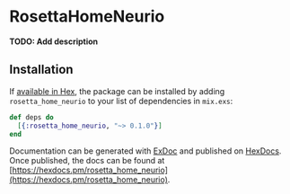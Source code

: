 # RosettaHomeNeurio

**TODO: Add description**

## Installation

If [available in Hex](https://hex.pm/docs/publish), the package can be installed
by adding `rosetta_home_neurio` to your list of dependencies in `mix.exs`:

```elixir
def deps do
  [{:rosetta_home_neurio, "~> 0.1.0"}]
end
```

Documentation can be generated with [ExDoc](https://github.com/elixir-lang/ex_doc)
and published on [HexDocs](https://hexdocs.pm). Once published, the docs can
be found at [https://hexdocs.pm/rosetta_home_neurio](https://hexdocs.pm/rosetta_home_neurio).


